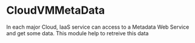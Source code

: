 # CloudVMMetaData
In each major Cloud, IaaS service can access to a Metadata Web Service and get some data. This module help to retreive this data
